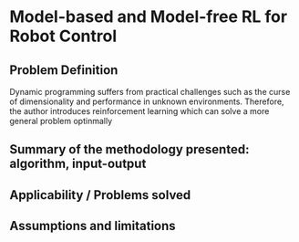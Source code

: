 # Model-based and Model-free RL for Robot Control
## Problem Definition
Dynamic programming suffers from practical challenges such as the curse of dimensionality and performance in unknown environments. Therefore, the author introduces reinforcement learning which can solve a more general problem optinmally 

## Summary of the methodology presented: algorithm, input-output

## Applicability / Problems solved


## Assumptions and limitations
